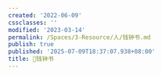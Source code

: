 ```yaml
---
created: '2022-06-09'
cssclasses: ''
modified: '2023-03-14'
permalink: /Spaces/3-Resource/人/钱钟书.md
publish: true
published: '2025-07-09T18:37:07.938+08:00'
title: 🧑钱钟书
---
```


